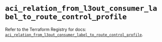 # `aci_relation_from_l3out_consumer_label_to_route_control_profile`

Refer to the Terraform Registry for docs: [`aci_relation_from_l3out_consumer_label_to_route_control_profile`](https://registry.terraform.io/providers/ciscodevnet/aci/2.17.0/docs/resources/relation_from_l3out_consumer_label_to_route_control_profile).
